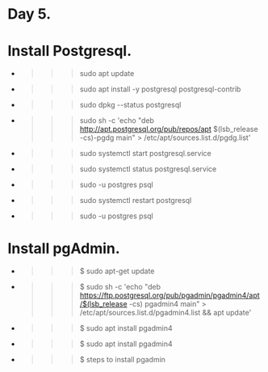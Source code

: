 # Day 5.
# Install Postgresql.

* >>>  sudo apt update
* >>> sudo apt install -y postgresql postgresql-contrib
* >>> sudo dpkg --status postgresql
* >>> sudo sh -c 'echo "deb http://apt.postgresql.org/pub/repos/apt $(lsb_release -cs)-pgdg main" > /etc/apt/sources.list.d/pgdg.list'
* >>> sudo systemctl start postgresql.service
* >>> sudo systemctl status postgresql.service
* >>> sudo -u postgres psql
* >>> sudo systemctl restart postgresql
* >>> sudo -u postgres psql


# Install pgAdmin.
* >>> $ sudo apt-get update
* >>> $ sudo sh -c 'echo "deb https://ftp.postgresql.org/pub/pgadmin/pgadmin4/apt/$(lsb_release -cs) pgadmin4 main" > /etc/apt/sources.list.d/pgadmin4.list && apt update'
* >>> $ sudo apt install pgadmin4
* >>> $ sudo apt install pgadmin4
* >>> $ steps to install pgadmin
